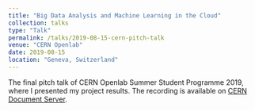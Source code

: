 ```yaml
---
title: "Big Data Analysis and Machine Learning in the Cloud"
collection: talks
type: "Talk"
permalink: /talks/2019-08-15-cern-pitch-talk
venue: "CERN Openlab"
date: 2019-08-15
location: "Geneva, Switzerland"
---
```


The final pitch talk of CERN Openlab Summer Student Programme 2019, where I presented my project results. The recording is available on [CERN Document Server](https://cds.cern.ch/record/2687176).
